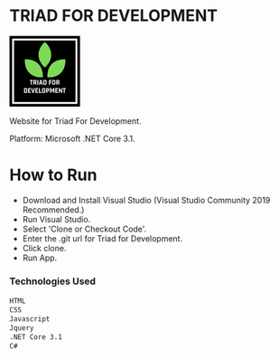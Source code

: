 # TRIAD FOR DEVELOPMENT

![alt text](https://github.com/andre505/TriadForDevelopment/blob/master/t4dlogobgreen.png?raw=true)

Website for Triad For Development. 

Platform: Microsoft .NET Core 3.1.

# How to Run

  - Download and Install Visual Studio (Visual Studio Community 2019 Recommended.)
  - Run Visual Studio.
  - Select 'Clone or Checkout Code'.
  - Enter the .git url for Triad for Development.
  - Click clone.
  - Run App.

### Technologies Used

    HTML
    CSS
    Javascript
    Jquery
    .NET Core 3.1
    C#




